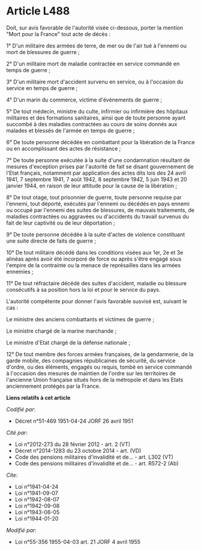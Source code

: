 # Article L488

Doit, sur avis favorable de l'autorité visée ci-dessous, porter la mention "Mort pour la France" tout acte de décès :

1° D'un militaire des armées de terre, de mer ou de l'air tué à l'ennemi ou mort de blessures de guerre ;

2° D'un militaire mort de maladie contractée en service commandé en temps de guerre ;

3° D'un militaire mort d'accident survenu en service, ou à l'occasion du service en temps de guerre ;

4° D'un marin du commerce, victime d'événements de guerre ;

5° De tout médecin, ministre du culte, infirmier ou infirmière des hôpitaux militaires et des formations sanitaires, ainsi
que de toute personne ayant succombé à des maladies contractées au cours de soins donnés aux malades et blessés de l'armée en
temps de guerre ;

6° De toute personne décédée en combattant pour la libération de la France ou en accomplissant des actes de résistance ;

7° De toute personne exécutée à la suite d'une condamnation résultant de mesures d'exception prises par l'autorité de fait se
disant gouvernement de l'Etat français, notamment par application des actes dits lois des 24 avril 1941, 7 septembre 1941, 7
août 1942, 8 septembre 1942, 5 juin 1943 et 20 janvier 1944, en raison de leur attitude pour la cause de la libération ;

8° De tout otage, tout prisonnier de guerre, toute personne requise par l'ennemi, tout déporté, exécutés par l'ennemi ou
décédés en pays ennemi ou occupé par l'ennemi des suites de blessures, de mauvais traitements, de maladies contractées ou
aggravées ou d'accidents du travail survenus du fait de leur captivité ou de leur déportation ;

9° De toute personne décédée à la suite d'actes de violence constituant une suite directe de faits de guerre ;

10° De tout militaire décédé dans les conditions visées aux 1er, 2e et 3e alinéas après avoir été incorporé de force ou après
s'être engagé sous l'empire de la contrainte ou la menace de représailles dans les armées ennemies ;

11° De tout réfractaire décédé des suites d'accident, maladie ou blessure consécutifs à sa position hors la loi et pour le
service du pays.

L'autorité compétente pour donner l'avis favorable susvisé est, suivant le cas :

Le ministre des anciens combattants et victimes de guerre ;

Le ministre chargé de la marine marchande ;

Le ministre d'Etat chargé de la défense nationale ;

12° De tout membre des forces armées françaises, de la gendarmerie, de la garde mobile, des compagnies républicaines de
sécurité, du service d'ordre, ou des éléments, engagés ou requis, tombé en service commandé à l'occasion des mesures de
maintien de l'ordre sur les territoires de l'ancienne Union française situés hors de la métropole et dans les Etats
anciennement protégés par la France.

**Liens relatifs à cet article**

_Codifié par_:

  - Décret n°51-469 1951-04-24 JORF 26 avril 1951

_Cité par_:

  - Loi n°2012-273 du 28 février 2012 - art. 2 (VT)
  - Décret n°2014-1283 du 23 octobre 2014 - art. (VD)
  - Code des pensions militaires d'invalidité et de... - art. L302 (VT)
  - Code des pensions militaires d'invalidité et de... - art. R572-2 (Ab)

_Cite_:

  - Loi n°1941-04-24
  - Loi n°1941-09-07
  - Loi n°1942-08-07
  - Loi n°1942-09-08
  - Loi n°1943-06-05
  - Loi n°1944-01-20

_Modifié par_:

  - Loi n°55-356 1955-04-03 art. 21 JORF 4 avril 1955
